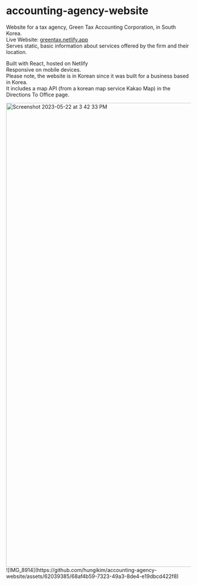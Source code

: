 # accounting-agency-website

Website for a tax agency, Green Tax Accounting Corporation, in South Korea.<br>
Live Website: <a href="https://greentax.netlify.app" target="_blank">greentax.netlify.app</a><br>
Serves static, basic information about services offered by the firm and their location.<br>

Built with React, hosted on Netlify<br>
Responsive on mobile devices.<br>
Please note, the website is in Korean since it was built for a business based in Korea.<br>
It includes a map API (from a korean map service Kakao Map) in the Directions To Office page.<br>

<img width="1264" alt="Screenshot 2023-05-22 at 3 42 33 PM" src="https://github.com/hungikim/accounting-agency-website/assets/62039385/a7ebcd5a-d476-4f6a-a3b0-b2e0ec7b5b17">
![IMG_8914](https://github.com/hungikim/accounting-agency-website/assets/62039385/68af4b59-7323-49a3-8de4-e19dbcd422f8)

